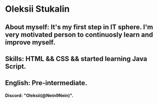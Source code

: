 # Oleksii Stukalin

## About myself: It's my first step in IT sphere. I'm very motivated person to continuosly learn and improve myself.

## Skills: HTML && CSS && started learning Java Script.

## English: Pre-intermediate.

#### Discord: "Oleksii(@Nein9Nein)".
